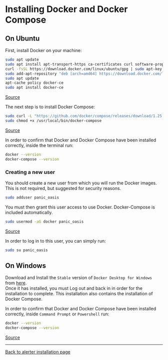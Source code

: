 # Installing Docker and Docker Compose

## On Ubuntu
First, install Docker on your machine:
```bash
sudo apt update
sudo apt install apt-transport-https ca-certificates curl software-properties-common
curl -fsSL https://download.docker.com/linux/ubuntu/gpg | sudo apt-key add -
sudo add-apt-repository "deb [arch=amd64] https://download.docker.com/linux/ubuntu bionic stable"
sudo apt update
apt-cache policy docker-ce
sudo apt install docker-ce
```
[Source](https://www.digitalocean.com/community/tutorials/how-to-install-and-use-docker-on-ubuntu-18-04#step-1-%E2%80%94-installing-docker)

The next step is to install Docker Compose:
```bash
sudo curl -L "https://github.com/docker/compose/releases/download/1.25.4/docker-compose-$(uname -s)-$(uname -m)" -o /usr/local/bin/docker-compose
sudo chmod +x /usr/local/bin/docker-compose
```
[Source](https://docs.docker.com/compose/install/)

In order to confirm that Docker and Docker Compose have been installed correctly, inside the terminal run:
```bash
docker --version
docker-compose --version
```

### Creating a new user
You should create a new user from which you will run the Docker images. This is not required, but suggested for security reasons.
```bash
sudo adduser panic_oasis
```

You must then grant this user access to use Docker. Docker-Compose is included automatically.
```bash
sudo usermod -aG docker panic_oasis
```
[Source](https://www.digitalocean.com/community/tutorials/how-to-install-and-use-docker-on-ubuntu-18-04#step-2-%E2%80%94-executing-the-docker-command-without-sudo-\(optional\))

In order to log in to this user, you can simply run:
```bash
sudo su panic_oasis
```

## On Windows
Download and Install the `Stable` version of `Docker Desktop for Windows` from [here](https://hub.docker.com/editions/community/docker-ce-desktop-windows).\
Once it has installed, you must Log out and back in in order for the installation to complete. This installation also contains the installation of Docker Compose.

In order to confirm that Docker and Docker Compose have been installed correctly, inside `Command Prompt` or `Powershell` run:
```bash
docker --version
docker-compose --version
```
[Source](https://docs.docker.com/docker-for-windows/)

---
[Back to alerter installation page](INSTALL_AND_RUN.md)
